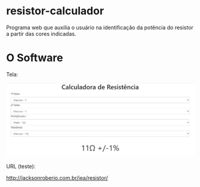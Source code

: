 # resistor-calculador
Programa web que auxilia o usuário na identificação da potência do resistor a partir das cores indicadas.

# O Software

Tela:

<img src="/img/tela-exemplo.JPG" />

URL (teste):

http://jacksonroberio.com.br/iea/resistor/
